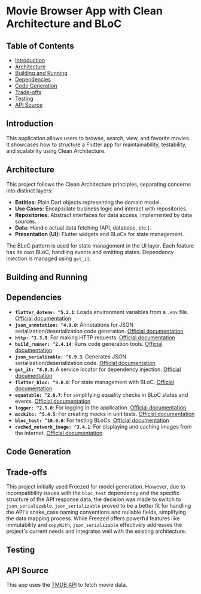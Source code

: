 # Movie Browser App with Clean Architecture and BLoC

## Table of Contents

- [Introduction](#introduction)
- [Architecture](#architecture)
- [Building and Running](#building-and-running)
- [Dependencies](#dependencies)
- [Code Generation](#code-generation)
- [Trade-offs](#trade-offs)
- [Testing](#testing)
- [API Source](#api-source)

## Introduction

This application allows users to browse, search, view, and favorite movies. It showcases how to
structure a Flutter app for maintainability, testability, and scalability using Clean Architecture.

## Architecture

This project follows the Clean Architecture principles, separating concerns into distinct layers:

- **Entities:** Plain Dart objects representing the domain model.
- **Use Cases:** Encapsulate business logic and interact with repositories.
- **Repositories:** Abstract interfaces for data access, implemented by data sources.
- **Data:** Handle actual data fetching (API, database, etc.).
- **Presentation (UI):**  Flutter widgets and BLoCs for state management.

The BLoC pattern is used for state management in the UI layer. Each feature has its own BLoC,
handling events and emitting states. Dependency injection is managed using `get_it`.

## Building and Running

## Dependencies

- **`flutter_dotenv: ^5.2.1`**: Loads environment variables from a `.env`
  file. [Official documentation](https://pub.dev/packages/flutter_dotenv)
- **`json_annotation: ^4.9.0`**: Annotations for JSON serialization/deserialization code
  generation. [Official documentation](https://pub.dev/packages/json_annotation)
- **`http: ^1.3.0`**: For making HTTP
  requests. [Official documentation](https://pub.dev/packages/http)
- **`build_runner: ^2.4.14`**: Runs code generation
  tools. [Official documentation](https://pub.dev/packages/build_runner)
- **`json_serializable: ^6.9.3`**: Generates JSON serialization/deserialization
  code. [Official documentation](https://pub.dev/packages/json_serializable)
- **`get_it: ^8.0.3`**: A service locator for dependency
  injection. [Official documentation](https://pub.dev/packages/get_it)
- **`flutter_bloc: ^9.0.0`**: For state management with
  BLoC. [Official documentation](https://pub.dev/packages/flutter_bloc)
- **`equatable: ^2.0.7`**: For simplifying equality checks in BLoC states and
  events. [Official documentation](https://pub.dev/packages/equatable)
- **`logger: ^2.5.0`**:  For logging in the
  application. [Official documentation](https://pub.dev/packages/logger)
- **`mockito: ^5.4.5`**: For creating mocks in unit
  tests. [Official documentation](https://pub.dev/packages/mockito)
- **`bloc_test: ^10.0.0`**: For testing
  BLoCs. [Official documentation](https://pub.dev/packages/bloc_test)
- **`cached_network_image: ^3.4.1`**: For displaying and caching images from the
  internet. [Official documentation](https://pub.dev/packages/cached_network_image)

## Code Generation

## Trade-offs

This project initially used Freezed for model generation. However, due to incompatibility issues
with the `bloc_test` dependency and the specific structure of the API response data, the decision
was made to switch to `json_serializable`.  `json_serializable` proved to be a better fit for
handling the API's snake_case naming conventions and nullable fields, simplifying the data mapping
process. While Freezed offers powerful features like immutability and `copyWith`,
`json_serializable` effectively addresses the project's current needs and integrates well with the
existing architecture.

## Testing

## API Source

This app uses the [TMDB API](https://www.themoviedb.org/) to fetch movie data.